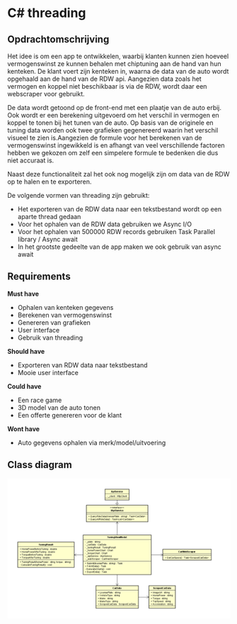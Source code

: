 # C# threading

## Opdrachtomschrijving

Het idee is om een app te ontwikkelen, waarbij klanten kunnen zien hoeveel vermogenswinst ze kunnen behalen met chiptuning aan de hand van hun kenteken. De klant voert zijn kenteken in, waarna de data van de auto wordt opgehaald aan de hand van de RDW api. Aangezien data zoals het vermogen en koppel niet beschikbaar is via de RDW, wordt daar een webscraper voor gebruikt.

De data wordt getoond op de front-end met een plaatje van de auto erbij. Ook wordt er een berekening uitgevoerd om het verschil in vermogen en koppel te tonen bij het tunen van de auto. Op basis van de originele en tuning data worden ook twee grafieken gegenereerd waarin het verschil visueel te zien is.Aangezien de formule voor het berekenen van de vermogenswinst ingewikkeld is en afhangt van veel verschillende factoren hebben we gekozen om zelf een simpelere formule te bedenken die dus niet accuraat is.

Naast deze functionaliteit zal het ook nog mogelijk zijn om data van de RDW op te halen en te exporteren.

De volgende vormen van threading zijn gebruikt:

- Het exporteren van de RDW data naar een tekstbestand wordt op een aparte thread gedaan
- Voor het ophalen van de RDW data gebruiken we Async I/O
- Voor het ophalen van 500000 RDW records gebruiken Task Parallel library / Async await
- In het grootste gedeelte van de app maken we ook gebruik van async await

## Requirements

**Must have**

- Ophalen van kenteken gegevens
- Berekenen van vermogenswinst
- Genereren van grafieken
- User interface
- Gebruik van threading

**Should have**

- Exporteren van RDW data naar tekstbestand
- Mooie user interface

**Could have**

- Een race game
- 3D model van de auto tonen
- Een offerte genereren voor de klant

**Wont have**

- Auto gegevens ophalen via merk/model/uitvoering

## Class diagram

![Class diagram](class_diagram.png)
